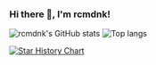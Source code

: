### Hi there 👋, I'm rcmdnk!

![rcmdnk's GitHub stats](https://github-readme-stats.vercel.app/api?username=rcmdnk&theme=graywhite)
![Top langs](https://github-readme-stats.vercel.app/api/top-langs/?username=rcmdnk&layout=compact&langs_count=20&exclude_repo=octopress_jp,octopress_en,rcmdnk.github.io,en,octogray_test)

<!--
**rcmdnk/rcmdnk** is a ✨ _special_ ✨ repository because its `README.md` (this file) appears on your GitHub profile.

Here are some ideas to get you started:

- 🔭 I’m currently working on ...
- 🌱 I’m currently learning ...
- 👯 I’m looking to collaborate on ...
- 🤔 I’m looking for help with ...
- 💬 Ask me about ...
- 📫 How to reach me: ...
- 😄 Pronouns: ...
- ⚡ Fun fact: ...
-->

[![Star History Chart](https://api.star-history.com/svg?repos=rcmdnk/vim_ahk,rcmdnk/homebrew-file,rcmdnk/sentaku&type=Date)](https://star-history.com/#rcmdnk/vim_ahk&rcmdnk/homebrew-file&rcmdnk/sentaku&Date)

